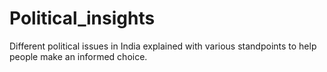# Political_insights
Different political issues in India explained with various standpoints to help people make an informed choice.
